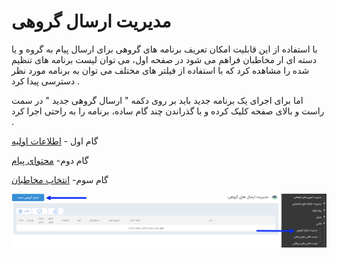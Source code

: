 # مدیریت ارسال گروهی

با استفاده از این قابلیت امکان تعریف برنامه های گروهی برای ارسال پیام به گروه و یا دسته ای ار مخاطبان فراهم می شود در صفحه اول، می توان لیست برنامه های تنظیم شده را مشاهده کرد که با استفاده از فیلتر های مختلف می توان به برنامه مورد نظر دسترسی پیدا کرد .

 اما برای اجرای یک برنامه جدید باید بر روی دکمه " ارسال گروهی جدید " در سمت راست و بالای صفحه کلیک کرده و با گذراندن چند گام ساده، برنامه را به راحتی اجرا کرد .
 
گام اول - [اطلاعات اولیه]( https://github.com/1stco/PayamGostarDocs/blob/master/Help/Marketing/print/group-sending-print/1-avalie-print/1-avalie-print.md)

گام دوم- [محتوای پیام](https://github.com/1stco/PayamGostarDocs/blob/master/Help/Marketing/print/group-sending-print/2-tanzimmatn-print/2-tanzimmatn-print.md)

گام سوم- [انتخاب مخاطبان](https://github.com/1stco/PayamGostarDocs/blob/master/Help/Marketing/print/group-sending-print/3-mokhatab-print/3-mokhatab-print.md)

![](advertising-sendinggroupfax-home.png)

